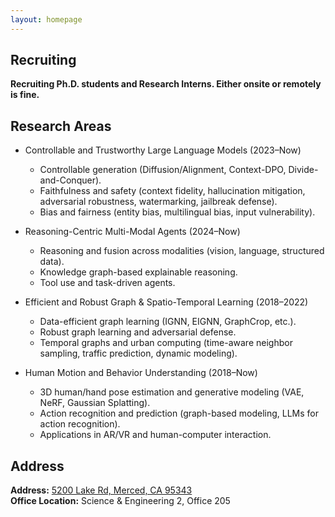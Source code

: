```yaml
---
layout: homepage
---
```


## Recruiting

**Recruiting Ph.D. students and Research Interns. Either onsite or remotely is fine.**<br>

## Research Areas

- Controllable and Trustworthy Large Language Models (2023–Now)  
  - Controllable generation (Diffusion/Alignment, Context-DPO, Divide-and-Conquer).  
  - Faithfulness and safety (context fidelity, hallucination mitigation, adversarial robustness, watermarking, jailbreak defense).  
  - Bias and fairness (entity bias, multilingual bias, input vulnerability).  

- Reasoning-Centric Multi-Modal Agents (2024–Now)  
  - Reasoning and fusion across modalities (vision, language, structured data).  
  - Knowledge graph-based explainable reasoning.  
  - Tool use and task-driven agents.  

- Efficient and Robust Graph & Spatio-Temporal Learning (2018–2022)  
  - Data-efficient graph learning (IGNN, EIGNN, GraphCrop, etc.).  
  - Robust graph learning and adversarial defense.  
  - Temporal graphs and urban computing (time-aware neighbor sampling, traffic prediction, dynamic modeling).  

- Human Motion and Behavior Understanding (2018–Now)  
  - 3D human/hand pose estimation and generative modeling (VAE, NeRF, Gaussian Splatting).  
  - Action recognition and prediction (graph-based modeling, LLMs for action recognition).  
  - Applications in AR/VR and human-computer interaction.  



## Address
**Address:** [5200 Lake Rd, Merced, CA 95343](https://g.co/kgs/4tVi9BQ)
<br>
**Office Location:**  Science & Engineering 2, Office 205